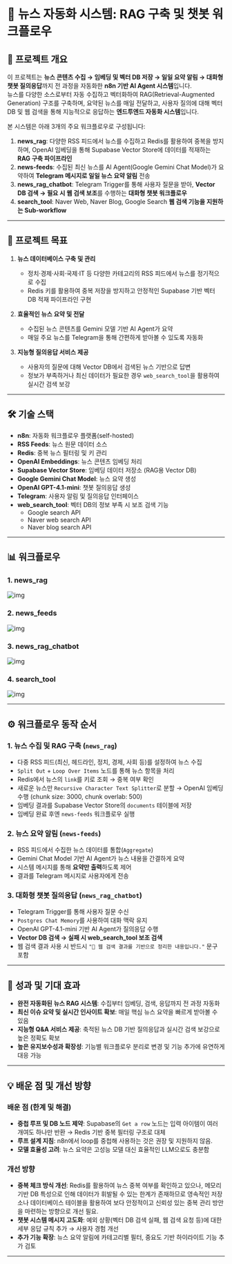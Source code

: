 # 📰 뉴스 자동화 시스템: RAG 구축 및 챗봇 워크플로우

## 🌟 프로젝트 개요

이 프로젝트는 **뉴스 콘텐츠 수집 → 임베딩 및 벡터 DB 저장 → 일일 요약 알림 → 대화형 챗봇 질의응답**까지 전 과정을 자동화한 **n8n 기반 AI Agent 시스템**입니다.  
뉴스를 다양한 소스로부터 자동 수집하고 벡터화하여 RAG(Retrieval-Augmented Generation) 구조를 구축하며, 요약된 뉴스를 매일 전달하고, 사용자 질의에 대해 벡터 DB 및 웹 검색을 통해 지능적으로 응답하는 **엔드투엔드 자동화 시스템**입니다.

본 시스템은 아래 3개의 주요 워크플로우로 구성됩니다:

1. **news_rag**: 다양한 RSS 피드에서 뉴스를 수집하고 Redis를 활용하여 중복을 방지하며, OpenAI 임베딩을 통해 Supabase Vector Store에 데이터를 적재하는 **RAG 구축 파이프라인**  
2. **news-feeds**: 수집된 최신 뉴스를 AI Agent(Google Gemini Chat Model)가 요약하여 **Telegram 메시지로 일일 뉴스 요약 알림** 전송  
3. **news_rag_chatbot**: Telegram Trigger를 통해 사용자 질문을 받아, **Vector DB 검색 → 필요 시 웹 검색 보조**를 수행하는 **대화형 챗봇 워크플로우**
4. **search_tool**: Naver Web, Naver Blog, Google Search **웹 검색 기능을 지원하는 Sub-workflow**

---

## 🎯 프로젝트 목표

1. **뉴스 데이터베이스 구축 및 관리**  
   - 정치·경제·사회·국제·IT 등 다양한 카테고리의 RSS 피드에서 뉴스를 정기적으로 수집  
   - Redis 키를 활용하여 중복 저장을 방지하고 안정적인 Supabase 기반 벡터 DB 적재 파이프라인 구현  

2. **효율적인 뉴스 요약 및 전달**  
   - 수집된 뉴스 콘텐츠를 Gemini 모델 기반 AI Agent가 요약  
   - 매일 주요 뉴스를 Telegram을 통해 간편하게 받아볼 수 있도록 자동화  

3. **지능형 질의응답 서비스 제공** 
   - 사용자의 질문에 대해 Vector DB에서 검색된 뉴스 기반으로 답변  
   - 정보가 부족하거나 최신 데이터가 필요한 경우 `web_search_tool`을 활용하여 실시간 검색 보강  

---

## 🛠️ 기술 스택

- **n8n**: 자동화 워크플로우 플랫폼(self-hosted)
- **RSS Feeds**: 뉴스 원문 데이터 소스  
- **Redis**: 중복 뉴스 필터링 및 키 관리  
- **OpenAI Embeddings**: 뉴스 콘텐츠 임베딩 처리  
- **Supabase Vector Store**: 임베딩 데이터 저장소 (RAG용 Vector DB)  
- **Google Gemini Chat Model**: 뉴스 요약 생성  
- **OpenAI GPT-4.1-mini**: 챗봇 질의응답 생성  
- **Telegram**: 사용자 알림 및 질의응답 인터페이스  
- **web_search_tool**: 벡터 DB의 정보 부족 시 보조 검색 기능  
   - Google search API
   - Naver web search API
   - Naver blog search API

---

## 📊 워크플로우

### 1. news_rag
![img](https://github.com/gyunih0/n8n_workflows/blob/main/%EB%89%B4%EC%8A%A4%20RAG%20Chatbot/image/news_rag_img.png?raw=true)

### 2. news_feeds
![img](https://github.com/gyunih0/n8n_workflows/blob/main/%EB%89%B4%EC%8A%A4%20RAG%20Chatbot/image/news_feeds_img.png?raw=true)

### 3. news_rag_chatbot
![img](https://github.com/gyunih0/n8n_workflows/blob/main/%EB%89%B4%EC%8A%A4%20RAG%20Chatbot/image/news_rag_chatbot_img.png?raw=true)

### 4. search_tool
![img](https://github.com/gyunih0/n8n_workflows/blob/main/%EB%89%B4%EC%8A%A4%20RAG%20Chatbot/image/search_tool_img.png?raw=true)

---

## ⚙️ 워크플로우 동작 순서

### 1. 뉴스 수집 및 RAG 구축 (`news_rag`)
- 다중 RSS 피드(최신, 헤드라인, 정치, 경제, 사회 등)를 설정하여 뉴스 수집  
- `Split Out` + `Loop Over Items` 노드를 통해 뉴스 항목을 처리  
- Redis에서 뉴스의 `link`를 키로 조회 → 중복 여부 확인  
- 새로운 뉴스만 `Recursive Character Text Splitter`로 분할 → OpenAI 임베딩 수행 (chunk size: 3000, chunk overlab: 500)
- 임베딩 결과를 Supabase Vector Store의 `documents` 테이블에 저장  
- 임베딩 완료 후엔 `news-feeds` 워크플로우 실행

### 2. 뉴스 요약 알림 (`news-feeds`)
- RSS 피드에서 수집한 뉴스 데이터를 통합(`Aggregate`)  
- Gemini Chat Model 기반 AI Agent가 뉴스 내용을 간결하게 요약  
- 시스템 메시지를 통해 **요약만 출력**하도록 제어  
- 결과를 Telegram 메시지로 사용자에게 전송  

### 3. 대화형 챗봇 질의응답 (`news_rag_chatbot`)
- Telegram Trigger를 통해 사용자 질문 수신  
- `Postgres Chat Memory`를 사용하여 대화 맥락 유지  
- OpenAI GPT-4.1-mini 기반 AI Agent가 질의응답 수행  
- **Vector DB 검색 → 실패 시 web_search_tool 보조 검색**  
- 웹 검색 결과 사용 시 반드시 `"🔎 웹 검색 결과를 기반으로 정리한 내용입니다."` 문구 포함  

---

## 🚀 성과 및 기대 효과

- **완전 자동화된 뉴스 RAG 시스템**: 수집부터 임베딩, 검색, 응답까지 전 과정 자동화  
- **최신 이슈 요약 및 실시간 인사이트 확보**: 매일 핵심 뉴스 요약을 빠르게 받아볼 수 있음  
- **지능형 Q&A 서비스 제공**: 축적된 뉴스 DB 기반 질의응답과 실시간 검색 보강으로 높은 정확도 확보  
- **높은 유지보수성과 확장성**: 기능별 워크플로우 분리로 변경 및 기능 추가에 유연하게 대응 가능  

---

## 💡 배운 점 및 개선 방향

### 배운 점 (한계 및 해결)
- **중첩 루프 및 DB 노드 제약**: Supabase의 `Get a row` 노드는 입력 아이템이 여러 개여도 하나만 반환 → Redis 기반 중복 필터링 구조로 대체  
- **루프 설계 지침**: n8n에서 loop를 중첩해 사용하는 것은 권장 및 지원하지 않음.
- **모델 효율성 고려**: 뉴스 요약은 고성능 모델 대신 효율적인 LLM으로도 충분함  

### 개선 방향
- **중복 체크 방식 개선**: Redis를 활용하여 뉴스 중복 여부를 확인하고 있으나, 메모리 기반 DB 특성으로 인해 데이터가 휘발될 수 있는 한계가 존재하므로 영속적인 저장소나 데이터베이스 테이블을 활용하여 보다 안정적이고 신뢰성 있는 중복 관리 방안을 마련하는 방향으로 개선 필요.
- **챗봇 시스템 메시지 고도화**: 예외 상황(벡터 DB 검색 실패, 웹 검색 요청 등)에 대한 세부 응답 규칙 추가 → 사용자 경험 개선  
- **추가 기능 확장**: 뉴스 요약 알림에 카테고리별 필터, 중요도 기반 하이라이트 기능 추가 검토  

---

